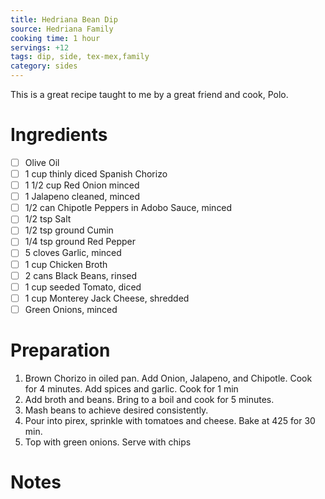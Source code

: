 ```yaml
---
title: Hedriana Bean Dip
source: Hedriana Family
cooking time: 1 hour
servings: +12
tags: dip, side, tex-mex,family
category: sides
---
```


This is a great recipe taught to me by a great friend and cook, Polo.

Ingredients
===========

* [ ] Olive Oil
* [ ] 1 cup thinly diced Spanish Chorizo
* [ ] 1 1/2 cup Red Onion minced
* [ ] 1 Jalapeno cleaned, minced
* [ ] 1/2 can Chipotle Peppers in Adobo Sauce, minced
* [ ] 1/2 tsp Salt
* [ ] 1/2 tsp ground Cumin
* [ ] 1/4 tsp ground Red Pepper
* [ ] 5 cloves Garlic, minced
* [ ] 1 cup Chicken Broth
* [ ] 2 cans Black Beans, rinsed
* [ ] 1 cup seeded Tomato, diced
* [ ] 1 cup Monterey Jack Cheese, shredded
* [ ] Green Onions, minced

Preparation
===========
1. Brown Chorizo in oiled pan. Add Onion, Jalapeno, and Chipotle. Cook for 4 minutes. Add spices and garlic. Cook for 1 min
2. Add broth and beans. Bring to a boil and cook for 5 minutes.
3. Mash beans to achieve desired consistently. 
4. Pour into pirex, sprinkle with tomatoes and cheese. Bake at 425 for 30 min.
5. Top with green onions. Serve with chips 

Notes
=====


